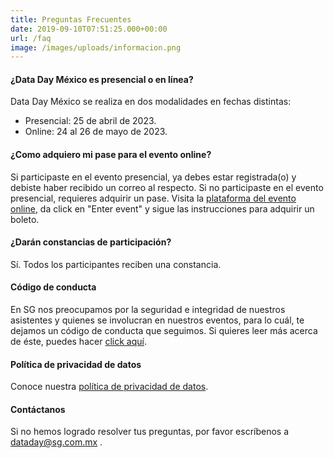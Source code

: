 ```yaml
---
title: Preguntas Frecuentes
date: 2019-09-10T07:51:25.000+00:00
url: /faq
image: /images/uploads/informacion.png
---
```


#### ¿Data Day México es presencial o en línea?
Data Day México se realiza en dos modalidades en fechas distintas:
* Presencial:  25 de abril de 2023.
* Online: 24 al 26 de mayo de 2023. 

#### ¿Como adquiero mi pase para el evento online?
Si participaste en el evento presencial, ya debes estar registrada(o) y debiste haber recibido un correo al respecto. Si no participaste en el evento presencial, requieres adquirir un pase. Visita la [plataforma del evento online](https://us.airmeet.com/e/10982d20-e099-11ed-94c0-498788f20703), da click en "Enter event" y sigue las instrucciones para adquirir un boleto.


#### ¿Darán constancias de participación?
Sí. Todos los participantes reciben una constancia.

#### Código de conducta
En SG nos preocupamos por la seguridad e integridad de nuestros asistentes y quienes se involucran en nuestros eventos, para lo cuál, te dejamos un código de conducta que seguimos. Si quieres leer más acerca de éste, puedes hacer [click aquí](https://sg.com.mx/dataday/coc).


#### Política de privacidad de datos

Conoce nuestra [política de privacidad de datos](/dataday/politica-de-privacidad).

#### Contáctanos

Si no hemos logrado resolver tus preguntas, por favor escríbenos a dataday@sg.com.mx .